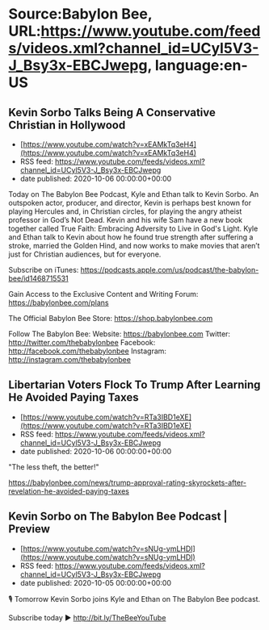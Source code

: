 # Source:Babylon Bee, URL:https://www.youtube.com/feeds/videos.xml?channel_id=UCyl5V3-J_Bsy3x-EBCJwepg, language:en-US

## Kevin Sorbo Talks Being A Conservative Christian in Hollywood
 - [https://www.youtube.com/watch?v=xEAMkTq3eH4](https://www.youtube.com/watch?v=xEAMkTq3eH4)
 - RSS feed: https://www.youtube.com/feeds/videos.xml?channel_id=UCyl5V3-J_Bsy3x-EBCJwepg
 - date published: 2020-10-06 00:00:00+00:00

Today on The Babylon Bee Podcast, Kyle and Ethan talk to Kevin Sorbo. An outspoken actor, producer, and director, Kevin is perhaps best known for playing Hercules and, in Christian circles, for playing the angry atheist professor in God’s Not Dead. Kevin and his wife Sam have a new book together called True Faith: Embracing Adversity to Live in God's Light. Kyle and Ethan talk to Kevin about how he found true strength after suffering a stroke, married the Golden Hind, and now works to make movies that aren’t just for Christian audiences, but for everyone. 

Subscribe on iTunes: https://podcasts.apple.com/us/podcast/the-babylon-bee/id1468715531

Gain Access to the Exclusive Content and Writing Forum: https://babylonbee.com/plans

The Official Babylon Bee Store: https://shop.babylonbee.com

Follow The Babylon Bee:
Website: https://babylonbee.com
Twitter: http://twitter.com/thebabylonbee
Facebook: http://facebook.com/thebabylonbee
Instagram: http://instagram.com/thebabylonbee

## Libertarian Voters Flock To Trump After Learning He Avoided Paying Taxes
 - [https://www.youtube.com/watch?v=RTa3IBD1eXE](https://www.youtube.com/watch?v=RTa3IBD1eXE)
 - RSS feed: https://www.youtube.com/feeds/videos.xml?channel_id=UCyl5V3-J_Bsy3x-EBCJwepg
 - date published: 2020-10-06 00:00:00+00:00

"The less theft, the better!"

https://babylonbee.com/news/trump-approval-rating-skyrockets-after-revelation-he-avoided-paying-taxes

## Kevin Sorbo on The Babylon Bee Podcast | Preview
 - [https://www.youtube.com/watch?v=sNUg-ymLHDI](https://www.youtube.com/watch?v=sNUg-ymLHDI)
 - RSS feed: https://www.youtube.com/feeds/videos.xml?channel_id=UCyl5V3-J_Bsy3x-EBCJwepg
 - date published: 2020-10-05 00:00:00+00:00

🎙 Tomorrow Kevin Sorbo joins Kyle and Ethan on The Babylon Bee podcast.

Subscribe today ▶️ http://bit.ly/TheBeeYouTube

